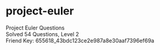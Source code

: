 # project-euler
Project Euler Questions <br />
Solved 54 Questions, Level 2 <br />
Friend Key: 655618_43bdc123ce2e987a8e30aaf7396ef69a
